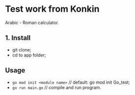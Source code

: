 # Test work from Konkin

Arabic - Roman calculator.

## 1. Install

- git clone;
- cd to app folder;

## Usage

- ```go mod init <module name>``` // default: go mod init Go_test;
- ```go run main.go``` // compile and run program.
